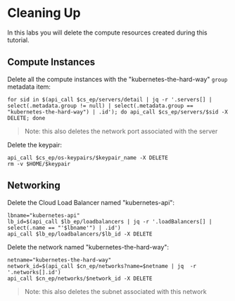# Cleaning Up

In this labs you will delete the compute resources created during this tutorial.

## Compute Instances

Delete all the compute instances with the "kubernetes-the-hard-way" `group` metadata item:

```
for sid in $(api_call $cs_ep/servers/detail | jq -r '.servers[] | select(.metadata.group != null) | select(.metadata.group == "kubernetes-the-hard-way") | .id'); do api_call $cs_ep/servers/$sid -X DELETE; done
```

> Note: this also deletes the network port associated with the server


Delete the keypair:

```
api_call $cs_ep/os-keypairs/$keypair_name -X DELETE
rm -v $HOME/$keypair
```

## Networking

Delete the Cloud Load Balancer named "kubernetes-api":

```
lbname="kubernetes-api"
lb_id=$(api_call $lb_ep/loadbalancers | jq -r '.loadBalancers[] | select(.name == "'$lbname'") | .id')
api_call $lb_ep/loadbalancers/$lb_id -X DELETE
```

Delete the network named "kubernetes-the-hard-way":

```
netname="kubernetes-the-hard-way"
network_id=$(api_call $cn_ep/networks?name=$netname | jq  -r '.networks[].id')
api_call $cn_ep/networks/$network_id -X DELETE
```

> Note: this also deletes the subnet associated with this network
